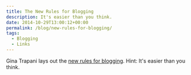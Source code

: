```yaml
---
title: The New Rules for Blogging
description: It's easier than you think.
date: 2014-10-29T13:00:12+00:00
permalink: /blog/new-rules-for-blogging/
tags:
  - Blogging
  - Links
---
```


Gina Trapani lays out the [new rules for blogging](http://scribbling.net/2014/10/16/short-form-blogging/). Hint: It's easier than you think.